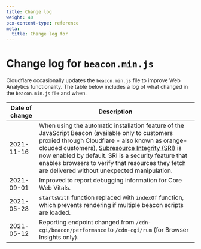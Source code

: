 ```yaml
---
title: Change log
weight: 40
pcx-content-type: reference
meta:
  title: Change log for
---
```


# Change log for `beacon.min.js`

Cloudflare occasionally updates the `beacon.min.js` file to improve Web Analytics functionality. The table below includes a log of what changed in the `beacon.min.js` file and when.

<TableWrap>

| Date of change | Description                                                                                                                                                                                                                                                                                                                                                                                                                                        |
| -------------- | -------------------------------------------------------------------------------------------------------------------------------------------------------------------------------------------------------------------------------------------------------------------------------------------------------------------------------------------------------------------------------------------------------------------------------------------------- |
| 2021-11-16     | When using the automatic installation feature of the JavaScript Beacon (available only to customers proxied through Cloudflare - also known as orange-clouded customers), [Subresource Integrity (SRI)](https://developer.mozilla.org/en-US/docs/Web/Security/Subresource_Integrity) is now enabled by default. SRI is a security feature that enables browsers to verify that resources they fetch are delivered without unexpected manipulation. |
| 2021-09-01     | Improved to report debugging information for Core Web Vitals.                                                                                                                                                                                                                                                                                                                                                                                      |
| 2021-05-28     | `startsWith` function replaced with `indexOf` function, which prevents rendering if multiple beacon scripts are loaded.                                                                                                                                                                                                                                                                                                                            |
| 2021-05-12     | Reporting endpoint changed from `/cdn-cgi/beacon/performance` to `/cdn-cgi/rum` (for Browser Insights only).                                                                                                                                                                                                                                                                                                                                       |

</TableWrap>
